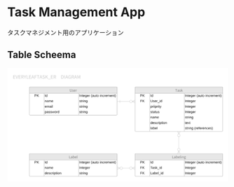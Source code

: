 # Task Management App
タスクマネジメント用のアプリケーション  

## Table Scheema
![ER Diagram](./docs/EveryLeafTask_ER_Diagram_rev2.png)  

